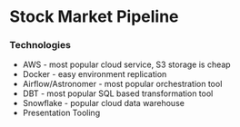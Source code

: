 # Stock Market Pipeline

### Technologies
- AWS - most popular cloud service, S3 storage is cheap
- Docker - easy environment replication
- Airflow/Astronomer - most popular orchestration tool
- DBT - most popular SQL based transformation tool
- Snowflake - popular cloud data warehouse
- Presentation Tooling